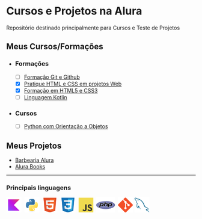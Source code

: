 # Cursos e Projetos na Alura

Repositório destinado principalmente para Cursos e Teste de Projetos 

## Meus Cursos/Formações

- ### Formações
    - [ ] [Formação Git e Github](https://cursos.alura.com.br/formacao-git-e-github-raul-camatari-1609958487455-p106645)
    - [x] [Pratique HTML e CSS em projetos Web](https://cursos.alura.com.br/formacao-html-css-v534235)
    - [x] [Formação em HTML5 e CSS3](https://cursos.alura.com.br/formacao-html-css-v534235)
    - [ ] [Linguagem Kotlin](https://cursos.alura.com.br/formacao-kotlin)

- ### Cursos
    - [ ] [Python com Orientação a Objetos](https://cursos.alura.com.br/formacao-Python-linguagem)

## Meus Projetos

- [Barbearia Alura](https://crysataide.github.io/barbearia_alura/)
- [Alura Books](https://crysataide.github.io/alura_books/)

---

### Principais linguagens

<div>
    <img src="https://github.com/devicons/devicon/blob/master/icons/kotlin/kotlin-original.svg" title="Kotlin" alt="Kotlin" width="40" height="40"/>&nbsp;
    <img src="https://github.com/devicons/devicon/blob/master/icons/python/python-original.svg" title="Python" alt="Python" width="40" height="40"/>&nbsp;
    <img src="https://github.com/devicons/devicon/blob/master/icons/html5/html5-original.svg" title="HTML5" alt="HTML" width="40" height="40"/>&nbsp;
    <img src="https://github.com/devicons/devicon/blob/master/icons/css3/css3-original.svg" title="CSS3" alt="CSS3" width="40" height="40"/>&nbsp;
    <img src="https://github.com/devicons/devicon/blob/master/icons/javascript/javascript-original.svg" title="JavaScript" alt="JavaScript" width="40" height="40"/>&nbsp;
    <img src="https://github.com/devicons/devicon/blob/master/icons/php/php-original.svg" title="PHP" alt="PHP" width="50" height="40"/>&nbsp;
    <img src="https://github.com/devicons/devicon/blob/master/icons/git/git-original.svg" title="Git" alt="Git" width="40" height="40 "/>
    <img src="https://github.com/devicons/devicon/blob/master/icons/mysql/mysql-original.svg" title="MySQL" alt="MySQL" width="40" height="40 "/>
</div>
